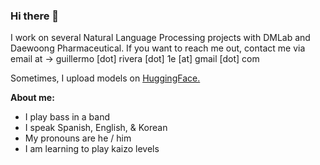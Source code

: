 ### Hi there 👋

<!--
**guialfaro053/guialfaro053** is a ✨ _special_ ✨ repository because its `README.md` (this file) appears on your GitHub profile.

Here are some ideas to get you started:
-->
I work on several Natural Language Processing projects with DMLab and Daewoong Pharmaceutical.
If you want to reach me out, contact me via email at -> guillermo [dot] rivera [dot] 1e [at] gmail [dot] com

Sometimes, I upload models on [HuggingFace.](https://huggingface.co/guialfaro)

**About me:**
- I play bass in a band
- I speak Spanish, English, & Korean
- My pronouns are he / him
- I am learning to play kaizo levels


